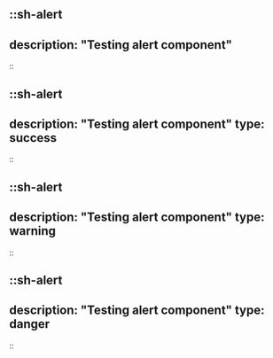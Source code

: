 ::sh-alert
---
description: "Testing alert component"
---
::

::sh-alert
---
description: "Testing alert component"
type: success
---
::

::sh-alert
---
description: "Testing alert component"
type: warning
---
::

::sh-alert
---
description: "Testing alert component"
type: danger
---
::
